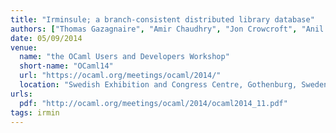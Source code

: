 ```yaml
---
title: "Irminsule; a branch-consistent distributed library database"
authors: ["Thomas Gazagnaire", "Amir Chaudhry", "Jon Crowcroft", "Anil Madhavapeddy", "Richard Mortier", "David Scott", "David Sheets", "Gregory Tsipenyuk"]
date: 05/09/2014
venue:
  name: "the OCaml Users and Developers Workshop"
  short-name: "OCaml14"
  url: "https://ocaml.org/meetings/ocaml/2014/"
  location: "Swedish Exhibition and Congress Centre, Gothenburg, Sweden"
urls:
  pdf: "http://ocaml.org/meetings/ocaml/2014/ocaml2014_11.pdf"
tags: irmin
---
```


